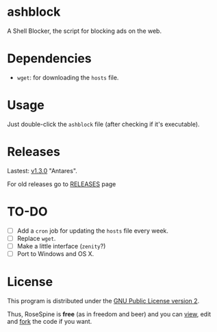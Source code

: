 # ashblock

A Shell Blocker, the script for blocking ads on the web.

# Dependencies

- `wget`: for downloading the `hosts` file.

# Usage

Just double-click the `ashblock` file (after checking if it's executable).

# Releases

Lastest: [v1.3.0](https://github.com/feskyde/ashblock/releases/tag/v1.3.0) "Antares".

For old releases go to [RELEASES](https://github.com/feskyde/ashblock/releases) page

# TO-DO

- [ ] Add a `cron` job for updating the `hosts` file every week.
- [ ] Replace `wget`.
- [ ] Make a little interface (`zenity`?)
- [ ] Port to Windows and OS X.

# License

This program is distributed under the [GNU Public License version 2](http://www.gnu.org/licenses/old-licenses/gpl-2.0.html).

Thus, RoseSpine is <strong>free</strong> (as in freedom and beer) and you can [view](https://github.com/feskyde/ashblock), edit and [fork](https://github.com/feskyde/ashblock/fork) the code if you want.
